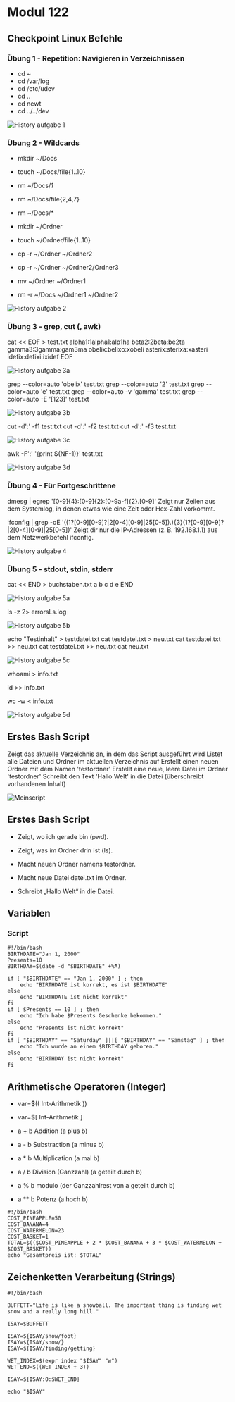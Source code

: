 # Modul 122
## Checkpoint Linux Befehle

### Übung 1 - Repetition: Navigieren in Verzeichnissen

- cd ~
- cd /var/log
- cd /etc/udev
- cd ..
- cd newt
- cd ../../dev

![History aufgabe 1](History_Aufgabe_1.png)

### Übung 2 - Wildcards

- mkdir ~/Docs

- touch ~/Docs/file{1..10}

- rm ~/Docs/*1*

- rm ~/Docs/file{2,4,7}

- rm ~/Docs/*

- mkdir ~/Ordner

- touch ~/Ordner/file{1..10}

- cp -r ~/Ordner ~/Ordner2

- cp -r ~/Ordner ~/Ordner2/Ordner3

- mv ~/Ordner ~/Ordner1

- rm -r ~/Docs ~/Ordner1 ~/Ordner2

![History aufgabe 2](History_Aufgabe_2.png)

### Übung 3 - grep, cut (, awk)

cat << EOF > test.txt
alpha1:1alpha1:alp1ha
beta2:2beta:be2ta
gamma3:3gamma:gam3ma
obelix:belixo:xobeli
asterix:sterixa:xasteri
idefix:defixi:ixidef
EOF

![History aufgabe 3a](History_Aufgabe_3a.png)

grep --color=auto 'obelix' test.txt
grep --color=auto '2' test.txt
grep --color=auto 'e' test.txt
grep --color=auto -v 'gamma' test.txt
grep --color=auto -E '[123]' test.txt

![History aufgabe 3b](History_Aufgabe_3b.png)

cut -d':' -f1 test.txt
cut -d':' -f2 test.txt
cut -d':' -f3 test.txt

![History aufgabe 3c](History_Aufgabe_3c.png)

awk -F':' '{print $(NF-1)}' test.txt

![History aufgabe 3d](History_Aufgabe_3d.png)

### Übung 4 - Für Fortgeschrittene

dmesg | egrep '[0-9]{4}:[0-9]{2}:[0-9a-f]{2}.[0-9]'
Zeigt nur Zeilen aus dem Systemlog, in denen etwas wie eine Zeit oder Hex-Zahl vorkommt.

ifconfig | grep -oE '((1?[0-9][0-9]?|2[0-4][0-9]|25[0-5])\.){3}(1?[0-9][0-9]?|2[0-4][0-9]|25[0-5])'
Zeigt dir nur die IP-Adressen (z. B. 192.168.1.1) aus dem Netzwerkbefehl ifconfig.

![History aufgabe 4](History_Aufgabe_4.png)
### Übung 5 - stdout, stdin, stderr

cat << END > buchstaben.txt
a
b
c
d
e
END

![History aufgabe 5a](History_Aufgabe_5a.png)

ls -z 2> errorsLs.log

![History aufgabe 5b](History_Aufgabe_5b.png)

echo "Testinhalt" > testdatei.txt
cat testdatei.txt > neu.txt
cat testdatei.txt >> neu.txt
cat testdatei.txt >> neu.txt
cat neu.txt

![History aufgabe 5c](History_Aufgabe_5c.png)

whoami > info.txt

id >> info.txt

wc -w < info.txt

![History aufgabe 5d](History_Aufgabe_5d.png)

## Erstes Bash Script

Zeigt das aktuelle Verzeichnis an, in dem das Script ausgeführt wird
Listet alle Dateien und Ordner im aktuellen Verzeichnis auf
Erstellt einen neuen Ordner mit dem Namen 'testordner'
Erstellt eine neue, leere Datei im Ordner 'testordner'
Schreibt den Text 'Hallo Welt' in die Datei (überschreibt vorhandenen Inhalt)

![Meinscript](meinscript_Tag_3.png)

## Erstes Bash Script

- Zeigt, wo ich gerade bin (pwd).

- Zeigt, was im Ordner drin ist (ls).

- Macht neuen Ordner namens testordner.

- Macht neue Datei datei.txt im Ordner.

- Schreibt „Hallo Welt“ in die Datei.

## Variablen

### Script

```
#!/bin/bash
BIRTHDATE="Jan 1, 2000"
Presents=10
BIRTHDAY=$(date -d "$BIRTHDATE" +%A)

if [ "$BIRTHDATE" == "Jan 1, 2000" ] ; then
    echo "BIRTHDATE ist korrekt, es ist $BIRTHDATE"
else
    echo "BIRTHDATE ist nicht korrekt"
fi
if [ $Presents == 10 ] ; then
    echo "Ich habe $Presents Geschenke bekommen."
else
    echo "Presents ist nicht korrekt"
fi
if [ "$BIRTHDAY" == "Saturday" ]||[ "$BIRTHDAY" == "Samstag" ] ; then
    echo "Ich wurde an einem $BIRTHDAY geboren."
else
    echo "BIRTHDAY ist nicht korrekt"
fi
```

## Arithmetische Operatoren (Integer)

- var=$(( Int-Arithmetik ))
- var=$[ Int-Arithmetik ]

- a + b Addition (a plus b)
- a - b Substraction (a minus b)
- a * b Multiplication (a mal b)
- a / b Division (Ganzzahl) (a geteilt durch b)
- a % b modulo (der Ganzzahlrest von a geteilt durch b)
- a ** b Potenz (a hoch b)

```
#!/bin/bash
COST_PINEAPPLE=50
COST_BANANA=4
COST_WATERMELON=23
COST_BASKET=1
TOTAL=$(($COST_PINEAPPLE + 2 * $COST_BANANA + 3 * $COST_WATERMELON + $COST_BASKET))
echo "Gesamtpreis ist: $TOTAL"
```

## Zeichenketten Verarbeitung (Strings)

```
#!/bin/bash

BUFFETT="Life is like a snowball. The important thing is finding wet snow and a really long hill."

ISAY=$BUFFETT

ISAY=${ISAY/snow/foot}
ISAY=${ISAY/snow/}
ISAY=${ISAY/finding/getting}

WET_INDEX=$(expr index "$ISAY" "w")
WET_END=$((WET_INDEX + 3))

ISAY=${ISAY:0:$WET_END}

echo "$ISAY"
```
